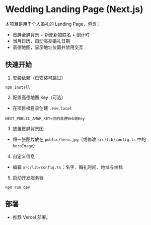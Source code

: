 # Wedding Landing Page (Next.js)

本项目是用于个人婚礼的 Landing Page，包含：
- 首屏全屏背景 + 新郎新娘姓名 + 倒计时
- 当月日历，自动高亮婚礼日期
- 高德地图，显示地址位置并禁用交互

## 快速开始

1. 安装依赖（已安装可跳过）
```
npm install
```

2. 配置高德地图 Key（可选）
- 在项目根目录创建 `.env.local`
```
NEXT_PUBLIC_AMAP_KEY=你的高德Web端Key
```

3. 放置首屏背景图
- 将一张图片放在 `public/hero.jpg`（或修改 `src/lib/config.ts` 中的 `heroImage`）

4. 自定义信息
- 编辑 `src/lib/config.ts`：名字、婚礼时间、地址与坐标

5. 启动开发服务器
```
npm run dev
```

## 部署
- 推荐 Vercel 部署。
